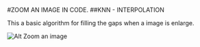 #ZOOM AN IMAGE IN CODE.
##KNN - INTERPOLATION

This a basic algorithm for filling the gaps when a image 
is enlarge.

![Alt Zoom an image](image/result.png?raw=true "Title")

